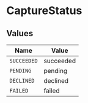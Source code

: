 # CaptureStatus


## Values

| Name        | Value       |
| ----------- | ----------- |
| `SUCCEEDED` | succeeded   |
| `PENDING`   | pending     |
| `DECLINED`  | declined    |
| `FAILED`    | failed      |